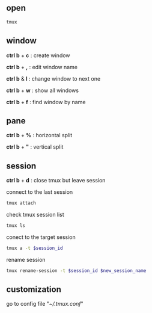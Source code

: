 ## open

```bash
tmux
```

## window

__ctrl b__ + __c__ : create window

__ctrl b__ + __,__ : edit window name

__ctrl b__ & __l__ : change window to next one

__ctrl b__ + __w__ : show all windows

__ctrl b__ + __f__ : find window by name

## pane

__ctrl b__ + __%__ : horizontal split

__ctrl b__ + __"__ : vertical split

## session

__ctrl b__ + __d__ : close tmux but leave session

connect to the last session
```zsh
tmux attach
```

check tmux session list
```zsh
tmux ls
```

conect to the target session
```zsh
tmux a -t $session_id
```

rename session
```zsh
tmux rename-session -t $session_id $new_session_name
```

## customization

go to config file "*~/.tmux.conf*"